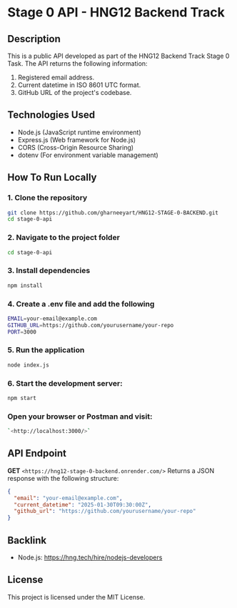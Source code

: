 # Stage 0 API - HNG12 Backend Track

## Description
This is a public API developed as part of the HNG12 Backend Track Stage 0 Task. The API returns the following information:
1. Registered email address.
2. Current datetime in ISO 8601 UTC format.
3. GitHub URL of the project's codebase.

## Technologies Used
- Node.js (JavaScript runtime environment)
- Express.js (Web framework for Node.js)
- CORS (Cross-Origin Resource Sharing)
- dotenv (For environment variable management)


## How To Run Locally
### 1. Clone the repository
  ```sh
git clone https://github.com/gharneeyart/HNG12-STAGE-0-BACKEND.git
cd stage-0-api

```
### 2. Navigate to the project folder
```sh
cd stage-0-api
```
### 3. Install dependencies
```sh
npm install
```
### 4. Create a .env file and add the following
```sh
EMAIL=your-email@example.com
GITHUB_URL=https://github.com/yourusername/your-repo
PORT=3000
```
### 5. Run the application
```sh
node index.js
```
### 6. Start the development server:
```sh
npm start
```
### Open your browser or Postman and visit:
```sh
`<http://localhost:3000/>`
```
## API Endpoint
**GET** `<https://hng12-stage-0-backend.onrender.com/>`
Returns a JSON response with the following structure:
```json
{
  "email": "your-email@example.com",
  "current_datetime": "2025-01-30T09:30:00Z",
  "github_url": "https://github.com/yourusername/your-repo"
}
```
## Backlink
- Node.js: https://hng.tech/hire/nodejs-developers

## License
This project is licensed under the MIT License.


